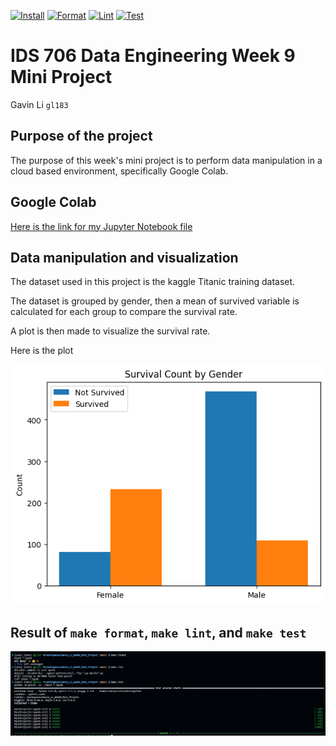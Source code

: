 [![Install](https://github.com/nogibjj/Gavin_Li_Week9_Mini_Project/actions/workflows/install.yml/badge.svg)](https://github.com/nogibjj/Gavin_Li_Week9_Mini_Project/actions/workflows/install.yml)
[![Format](https://github.com/nogibjj/Gavin_Li_Week9_Mini_Project/actions/workflows/format.yml/badge.svg)](https://github.com/nogibjj/Gavin_Li_Week9_Mini_Project/actions/workflows/format.yml)
[![Lint](https://github.com/nogibjj/Gavin_Li_Week9_Mini_Project/actions/workflows/lint.yml/badge.svg)](https://github.com/nogibjj/Gavin_Li_Week9_Mini_Project/actions/workflows/lint.yml)
[![Test](https://github.com/nogibjj/Gavin_Li_Week9_Mini_Project/actions/workflows/test.yml/badge.svg)](https://github.com/nogibjj/Gavin_Li_Week9_Mini_Project/actions/workflows/test.yml)

# IDS 706 Data Engineering Week 9 Mini Project

Gavin Li `gl183`

## Purpose of the project

The purpose of this week's mini project is to perform data manipulation in a cloud based environment, specifically Google Colab.

## Google Colab

[Here is the link for my Jupyter Notebook file](https://colab.research.google.com/drive/1AX91nExsTbxolOcUMSG3dFysssKby7oF?usp=sharing)

## Data manipulation and visualization

The dataset used in this project is the kaggle Titanic training dataset.

The dataset is grouped by gender, then a mean of survived variable is calculated for each group to compare the survival rate.

A plot is then made to visualize the survival rate.

Here is the plot

![visualization](./resources/visual.png)



## Result of `make format`, `make lint`, and `make test`

![rslts](./resources/rslts.png)
